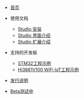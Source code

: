 <!-- _navbar.md -->

* [首页](/)

* 使用文档
  * [Studio 安装](README.md)
  * [Studio 界面介绍](introduction.md)
  * [Studio 扩展介绍](extension.md)

* 支持的开发板
  * [STM32工程示例](project_stm32.md)
  * [Hi3861V100 WiFi IoT工程示例](project_wifiiot.md)
    
* [发行说明](/updates/README.md)

* [Beta测试中](/)